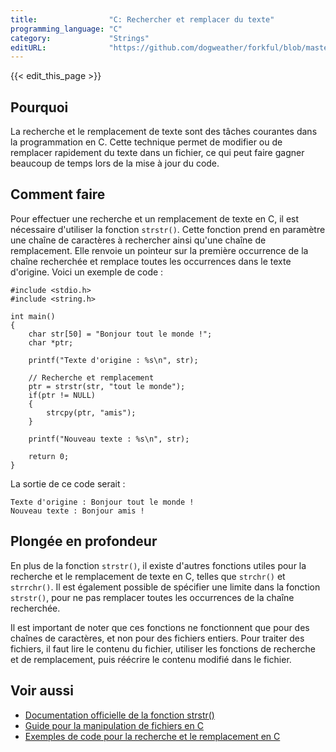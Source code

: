```yaml
---
title:                "C: Rechercher et remplacer du texte"
programming_language: "C"
category:             "Strings"
editURL:              "https://github.com/dogweather/forkful/blob/master/content/fr/c/searching-and-replacing-text.md"
---
```


{{< edit_this_page >}}

## Pourquoi

La recherche et le remplacement de texte sont des tâches courantes dans la programmation en C. Cette technique permet de modifier ou de remplacer rapidement du texte dans un fichier, ce qui peut faire gagner beaucoup de temps lors de la mise à jour du code.

## Comment faire

Pour effectuer une recherche et un remplacement de texte en C, il est nécessaire d'utiliser la fonction `strstr()`. Cette fonction prend en paramètre une chaîne de caractères à rechercher ainsi qu'une chaîne de remplacement. Elle renvoie un pointeur sur la première occurrence de la chaîne recherchée et remplace toutes les occurrences dans le texte d'origine. Voici un exemple de code :

```
#include <stdio.h>
#include <string.h>

int main()
{
    char str[50] = "Bonjour tout le monde !";
    char *ptr;
    
    printf("Texte d'origine : %s\n", str);
    
    // Recherche et remplacement
    ptr = strstr(str, "tout le monde");
    if(ptr != NULL)
    {
        strcpy(ptr, "amis");
    }
    
    printf("Nouveau texte : %s\n", str);
    
    return 0;
}
```

La sortie de ce code serait :

```
Texte d'origine : Bonjour tout le monde !
Nouveau texte : Bonjour amis !
```

## Plongée en profondeur

En plus de la fonction `strstr()`, il existe d'autres fonctions utiles pour la recherche et le remplacement de texte en C, telles que `strchr()` et `strrchr()`. Il est également possible de spécifier une limite dans la fonction `strstr()`, pour ne pas remplacer toutes les occurrences de la chaîne recherchée.

Il est important de noter que ces fonctions ne fonctionnent que pour des chaînes de caractères, et non pour des fichiers entiers. Pour traiter des fichiers, il faut lire le contenu du fichier, utiliser les fonctions de recherche et de remplacement, puis réécrire le contenu modifié dans le fichier.

## Voir aussi

- [Documentation officielle de la fonction strstr()](https://www.tutorialspoint.com/c_standard_library/c_function_strstr.htm)
- [Guide pour la manipulation de fichiers en C](https://www.tutorialspoint.com/c_standard_library/c_function_fread.htm)
- [Exemples de code pour la recherche et le remplacement en C](https://www.geeksforgeeks.org/c-program-replace-word-text-another-given-word/)